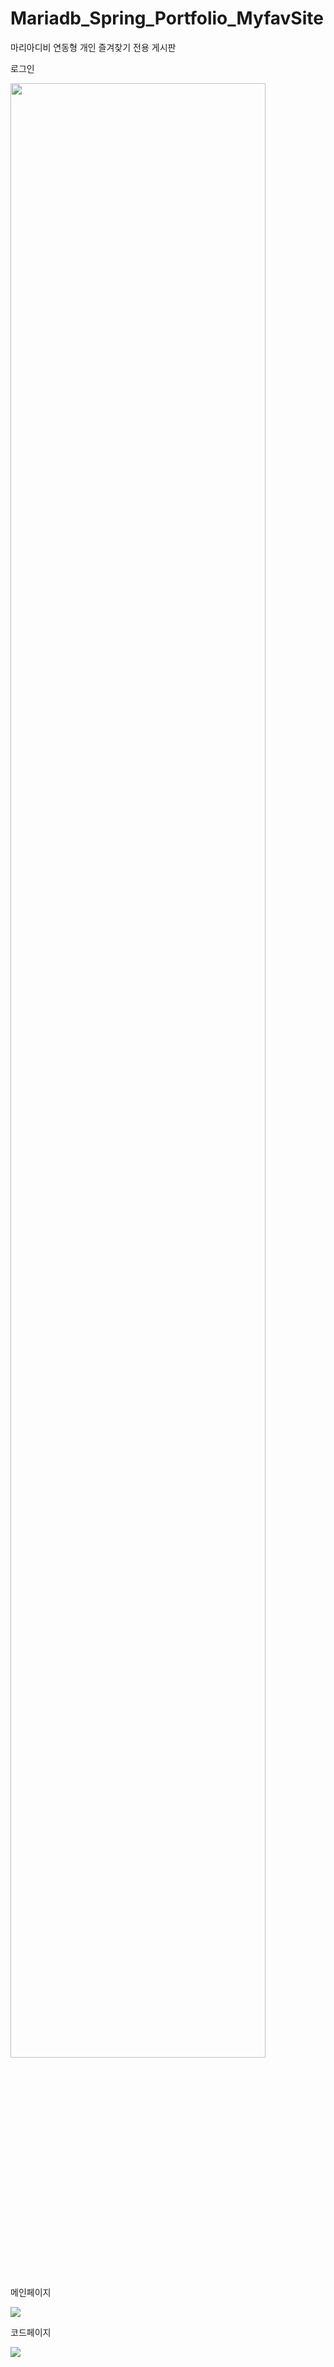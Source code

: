 # Mariadb_Spring_Portfolio_MyfavSite
마리아디비 연동형 개인 즐겨찾기 전용 게시판 


로그인 

<img src="https://user-images.githubusercontent.com/41144436/76138124-cb8ba700-6087-11ea-898a-7cb45e83019b.jpg" width="90%"></img>


메인페이지

<img src="https://user-images.githubusercontent.com/41144436/76138187-bc592900-6088-11ea-9edb-54c6b33b0b80.jpg"></img>

코드페이지

<img src="https://user-images.githubusercontent.com/41144436/76138188-bd8a5600-6088-11ea-81cb-4d9bed38537d.jpg"></img>

